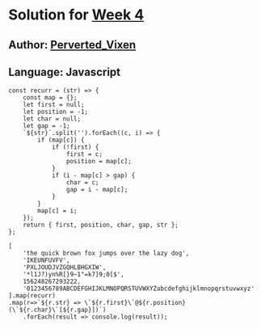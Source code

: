 # Solution for [Week 4](./)
## Author: [Perverted_Vixen](https://what.thedailywtf.com/user/Perverted_Vixen)

<a name="Javascript"></a>
## Language: Javascript

```
const recurr = (str) => {
    const map = {};
    let first = null;
    let position = -1;
    let char = null;
    let gap = -1;
    `${str}`.split('').forEach((c, i) => {
        if (map[c]) {
            if (!first) {
                first = c;
                position = map[c];
            }
            if (i - map[c] > gap) {
                char = c;
                gap = i - map[c];
            }
        }
        map[c] = i;
    });
    return { first, position, char, gap, str };
};

[
    'the quick brown fox jumps over the lazy dog',
    'IKEUNFUVFV',
    'PXLJOUDJVZGQHLBHGXIW',
    '*l1J?)yn%R[}9~1"=k7]9;0[$',
    156248267293222,
    '0123456789ABCDEFGHIJKLMNOPQRSTUVWXYZabcdefghijklmnopqrstuvwxyz'
].map(recurr)
.map(r=>`${r.str} => \`${r.first}\`@${r.position} (\`${r.char}\`[${r.gap}])`)
    .forEach(result => console.log(result));
```